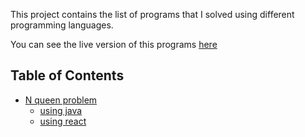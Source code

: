 This project contains the list of programs that I solved using different programming languages.

You can see the live version of this programs [here](https://gleaming-danger.glitch.me/)

## Table of Contents
- [N queen problem](https://en.wikipedia.org/wiki/Eight_queens_puzzle)
  - [using java](https://github.com/itsmebins/JavaNqueenChallenge)
  - [using react](https://github.com/itsmebins/challenge/tree/master/JavaNqueenChallenge)
